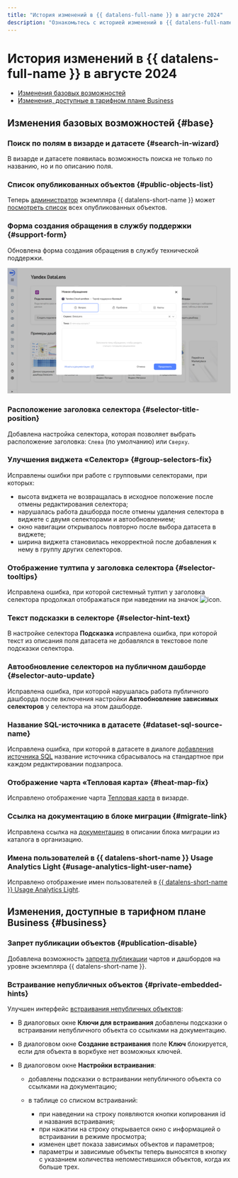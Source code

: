 ```yaml
---
title: "История изменений в {{ datalens-full-name }} в августе 2024"
description: "Ознакомьтесь с историей изменений в {{ datalens-full-name }} за август 2024."
---
```


# История изменений в {{ datalens-full-name }} в августе 2024


* [Изменения базовых возможностей](#base)
* [Изменения, доступные в тарифном плане Business](#business)

## Изменения базовых возможностей {#base}



### Поиск по полям в визарде и датасете {#search-in-wizard}

В визарде и датасете появилась возможность поиска не только по названию, но и по описанию поля.


### Список опубликованных объектов {#public-objects-list}

Теперь [администратор](../security/roles.md#datalens-admin) экземпляра {{ datalens-short-name }} может [посмотреть список](../concepts/datalens-public.md#public-objects-list) всех опубликованных объектов.


### Форма создания обращения в службу поддержки {#support-form}

Обновлена форма создания обращения в службу технической поддержки.


![image](../../_assets/datalens/release-notes/support-form.png)



### Расположение заголовка селектора {#selector-title-position}

Добавлена настройка селектора, которая позволяет выбрать расположение заголовка: `Слева` (по умолчанию) или `Сверху`.


### Улучшения виджета «Селектор» {#group-selectors-fix}

Исправлены ошибки при работе с групповыми селекторами, при которых:

* высота виджета не возвращалась в исходное положение после отмены редактирования селектора;
* нарушалась работа дашборда после отмены удаления селектора в виджете с двумя селекторами и автообновлением;
* окно навигации открывалось повторно после выбора датасета в виджете;
* ширина виджета становилась некорректной после добавления к нему в группу других селекторов.

### Отображение тултипа у заголовка селектора {#selector-tooltips}

Исправлена ошибка, при которой системный тултип у заголовка селектора продолжал отображаться при наведении на значок ![icon](../../_assets/console-icons/circle-question.svg).

### Текст подсказки в селекторе {#selector-hint-text}

В настройке селектора **Подсказка** исправлена ошибка, при которой текст из описания поля датасета не добавлялся в текстовое поле подсказки селектора.


### Автообновление селекторов на публичном дашборде {#selector-auto-update}

Исправлена ошибка, при которой нарушалась работа публичного дашборда после включения настройки **Автообновление зависимых селекторов** у селектора на этом дашборде.


### Название SQL-источника в датасете {#dataset-sql-source-name}

Исправлена ошибка, при которой в датасете в диалоге [добавления источника SQL](../operations/dataset/add-data.md) название источника сбрасывалось на стандартное при каждом редактировании подзапроса.


### Отображение чарта «Тепловая карта» {#heat-map-fix}

Исправлено отображение чарта [Тепловая карта](../visualization-ref/heat-map-chart.md) в визарде.


### Ссылка на документацию в блоке миграции {#migrate-link}

Исправлена ссылка на [документацию](../concepts/organizations.md#migration) в описании блока миграции из каталога в организацию.

### Имена пользователей в {{ datalens-short-name }} Usage Analytics Light {#usage-analytics-light-user-name}

Исправлено отображение имен пользователей в [{{ datalens-short-name }} Usage Analytics Light](../operations/connection/create-usage-tracking.md#light-dash).

## Изменения, доступные в тарифном плане Business {#business}

### Запрет публикации объектов {#publication-disable}

Добавлена возможность [запрета публикации](../concepts/datalens-public.md#publication-disable) чартов и дашбордов на уровне экземпляра {{ datalens-short-name }}.

### Встраивание непубличных объектов {#private-embedded-hints}

Улучшен интерфейс [встраивания непубличных объектов](../security/private-embedded-objects.md):

* В диалоговых окне **Ключи для встраивания** добавлены подсказки о встраивании непубличного объекта со ссылками на документацию.
* В диалоговом окне **Создание встраивания** поле **Ключ** блокируется, если для объекта в воркбуке нет возможных ключей.
* В диалоговом окне **Настройки встраивания**:
  
  * добавлены подсказки о встраивании непубличного объекта со ссылками на документацию;
  * в таблице со списком встраиваний:

    * при наведении на строку появляются кнопки копирования id и названия встраивания;
    * при нажатии на строку открывается окно с информацией о встраивании в режиме просмотра;
    * изменен цвет показа зависимых объектов и параметров;
    * параметры и зависимые объекты теперь выносятся в кнопку с указанием количества непоместившихся объектов, когда их больше трех.


